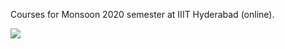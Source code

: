 Courses for Monsoon 2020 semester at IIIT Hyderabad (online).

![](https://ga-beacon.deno.dev/G-4FTHWYCNMC:Ze0vK3cdTmSz-bzSssU1-Q/github.com/iiithf/monsoon-courses)
